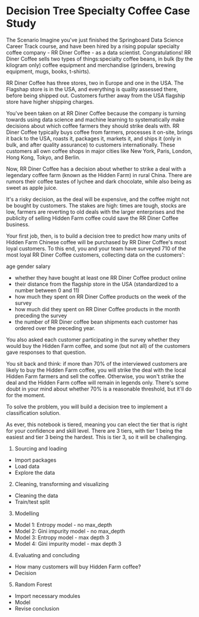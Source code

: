 # Decision Tree Specialty Coffee Case Study


The Scenario
Imagine you've just finished the Springboard Data Science Career Track course, and have been hired by a rising popular specialty coffee company - RR Diner Coffee - as a data scientist. Congratulations!
RR Diner Coffee sells two types of things:specialty coffee beans, in bulk (by the kilogram only) coffee equipment and merchandise (grinders, brewing equipment, mugs, books, t-shirts).

RR Diner Coffee has three stores, two in Europe and one in the USA. The Flagshap store is in the USA, and everything is quality assessed there, before being shipped out. Customers further away from the USA flagship store have higher shipping charges.

You've been taken on at RR Diner Coffee because the company is turning towards using data science and machine learning to systematically make decisions about which coffee farmers they should strike deals with.
RR Diner Coffee typically buys coffee from farmers, processes it on-site, brings it back to the USA, roasts it, packages it, markets it, and ships it (only in bulk, and after quality assurance) to customers internationally. These customers all own coffee shops in major cities like New York, Paris, London, Hong Kong, Tokyo, and Berlin.

Now, RR Diner Coffee has a decision about whether to strike a deal with a legendary coffee farm (known as the Hidden Farm) in rural China. There are rumors their coffee tastes of lychee and dark chocolate, while also being as sweet as apple juice.

It's a risky decision, as the deal will be expensive, and the coffee might not be bought by customers. The stakes are high: times are tough, stocks are low, farmers are reverting to old deals with the larger enterprises and the publicity of selling Hidden Farm coffee could save the RR Diner Coffee business.

Your first job, then, is to build a decision tree to predict how many units of Hidden Farm Chinese coffee will be purchased by RR Diner Coffee's most loyal customers.
To this end, you and your team have surveyed 710 of the most loyal RR Diner Coffee customers, collecting data on the customers':

age
gender
salary

- whether they have bought at least one RR Diner Coffee product online 
- their distance from the flagship store in the USA (standardized to a number between 0 and 11)
- how much they spent on RR Diner Coffee products on the week of the survey
- how much did they spent on RR Diner Coffee products in the month preceding the survey
- the number of RR Diner coffee bean shipments each customer has ordered over the preceding year.

You also asked each customer participating in the survey whether they would buy the Hidden Farm coffee, and some (but not all) of the customers gave responses to that question.

You sit back and think: if more than 70% of the interviewed customers are likely to buy the Hidden Farm coffee, you will strike the deal with the local Hidden Farm farmers and sell the coffee. Otherwise, you won't strike the deal and the Hidden Farm coffee will remain in legends only. There's some doubt in your mind about whether 70% is a reasonable threshold, but it'll do for the moment.

To solve the problem, you will build a decision tree to implement a classification solution.

As ever, this notebook is tiered, meaning you can elect the tier that is right for your confidence and skill level. There are 3 tiers, with tier 1 being the easiest and tier 3 being the hardest. This is tier 3, so it will be challenging.

1. Sourcing and loading
- Import packages
- Load data
- Explore the data

2. Cleaning, transforming and visualizing
- Cleaning the data
- Train/test split

3. Modelling
- Model 1: Entropy model - no max_depth
- Model 2: Gini impurity model - no max_depth
- Model 3: Entropy model - max depth 3
- Model 4: Gini impurity model - max depth 3

4. Evaluating and concluding
- How many customers will buy Hidden Farm coffee?
- Decision

5. Random Forest
- Import necessary modules
- Model
- Revise conclusion
